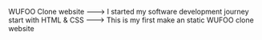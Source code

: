 WUFOO Clone website 
---> I started my software development journey start with HTML & CSS
---> This is my first make an static WUFOO clone website
